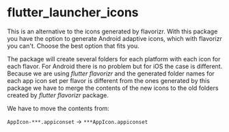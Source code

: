 # flutter_launcher_icons

This is an alternative to the icons generated by flavorizr. With this package you have the option
to generate Android adaptive icons, which with flavorizr you can't. Choose the best option that fits you.

The package will create several folders for each platform with each icon for
each flavor. For Android there is no problem but for iOS the case is different.
Because we are using _flutter flavorizr_ and the generated folder names for each
app icon set per flavor is different from the ones generated by this package we
have to merge the contents of the new icons to the old folders created by
_flutter flavorizr_ package.

We have to move the contents from:

`AppIcon-***.appiconset` -> `***AppIcon.appiconset`
